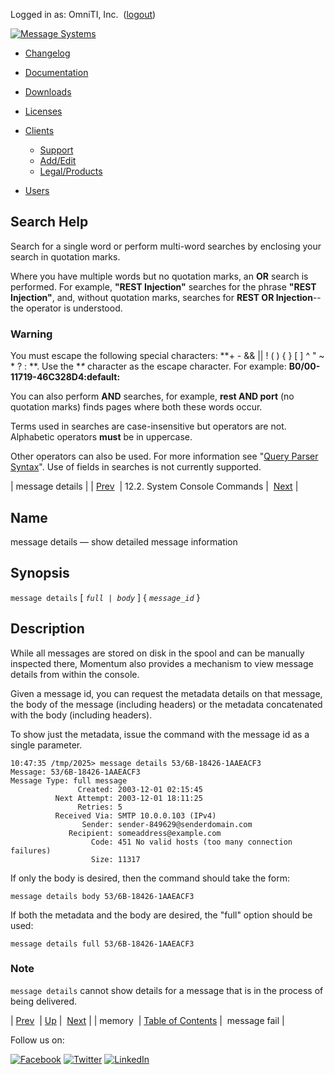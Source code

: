 Logged in as: OmniTI, Inc.  ([logout](https://support.messagesystems.com/logout.php))

[![Message Systems](https://support.messagesystems.com/images/ms-white205.png)](https://support.messagesystems.com/start.php) 

*   [Changelog](https://support.messagesystems.com/start.php?show=changelog)
*   [Documentation](https://support.messagesystems.com/docs/)
*   [Downloads](https://support.messagesystems.com/start.php)

*   [Licenses](https://support.messagesystems.com/license_summary.php)
*   <a href="">Clients</a>
    *   [Support](https://support.messagesystems.com/cs.php)
    *   [Add/Edit](https://support.messagesystems.com/edit_client.php)
    *   [Legal/Products](https://support.messagesystems.com/edit_products.php)
*   [Users](https://support.messagesystems.com/edit_customer.php)

## Search Help

Search for a single word or perform multi-word searches by enclosing your search in quotation marks.

Where you have multiple words but no quotation marks, an **OR** search is performed. For example, **"REST Injection"** searches for the phrase **"REST Injection"**, and, without quotation marks, searches for **REST OR Injection**--the operator is understood.

### Warning

You must escape the following special characters: **+ - && || ! ( ) { } [ ] ^ " ~ * ? : \**. Use the **\** character as the escape character. For example: **B0/00-11719-46C328D4\:default\:**

You can also perform **AND** searches, for example, **rest AND port** (no quotation marks) finds pages where both these words occur.

Terms used in searches are case-insensitive but operators are not. Alphabetic operators **must** be in uppercase.

Other operators can also be used. For more information see "[Query Parser Syntax](https://lucene.apache.org/core/old_versioned_docs/versions/3_0_0/queryparsersyntax.html)". Use of fields in searches is not currently supported.

| message details |
| [Prev](console_commands.memory.php)  | 12.2. System Console Commands |  [Next](console_commands.message_fail.php) |

<a name="console_commands.message_details"></a>
## Name

message details — show detailed message information

## Synopsis

`message details` [ *`full | body`*         ] { *`message_id`* }

<a name="idp9854576"></a>
## Description

While all messages are stored on disk in the spool and can be manually inspected there, Momentum also provides a mechanism to view message details from within the console.

Given a message id, you can request the metadata details on that message, the body of the message (including headers) or the metadata concatenated with the body (including headers).

To show just the metadata, issue the command with the message id as a single parameter.

```
10:47:35 /tmp/2025> message details 53/6B-18426-1AAEACF3
Message: 53/6B-18426-1AAEACF3
Message Type: full message
               Created: 2003-12-01 02:15:45
          Next Attempt: 2003-12-01 18:11:25
               Retries: 5
          Received Via: SMTP 10.0.0.103 (IPv4)
                Sender: sender-849629@senderdomain.com
             Recipient: someaddress@example.com
                  Code: 451 No valid hosts (too many connection failures)
                  Size: 11317
```

If only the body is desired, then the command should take the form:

`message details body 53/6B-18426-1AAEACF3`

If both the metadata and the body are desired, the "full" option should be used:

`message details full 53/6B-18426-1AAEACF3`
### Note

`message details` cannot show details for a message that is in the process of being delivered.

| [Prev](console_commands.memory.php)  | [Up](console.commands.non-module.php) |  [Next](console_commands.message_fail.php) |
| memory  | [Table of Contents](index.php) |  message fail |

Follow us on:

[![Facebook](https://support.messagesystems.com/images/icon-facebook.png)](http://www.facebook.com/messagesystems) [![Twitter](https://support.messagesystems.com/images/icon-twitter.png)](http://twitter.com/#!/MessageSystems) [![LinkedIn](https://support.messagesystems.com/images/icon-linkedin.png)](http://www.linkedin.com/company/message-systems)